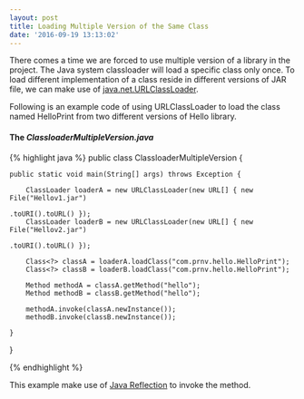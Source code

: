 ```yaml
---
layout: post
title: Loading Multiple Version of the Same Class
date: '2016-09-19 13:13:02'
---
```


There comes a time we are forced to use multiple version of a library in the project. The Java system classloader will load a specific class only once. To load different implementation of a class reside in different versions of JAR file, we can make use of [java.net.URLClassLoader](//docs.oracle.com/javase/7/docs/api/java/net/URLClassLoader.html). 

Following is an example code of using URLClassLoader to load the class named HelloPrint from two different versions of Hello library.

#### The *ClassloaderMultipleVersion.java* 
{% highlight java %}
public class ClassloaderMultipleVersion {

	public static void main(String[] args) throws Exception {

		ClassLoader loaderA = new URLClassLoader(new URL[] { new File("Hellov1.jar")
																.toURI().toURL() });
		ClassLoader loaderB = new URLClassLoader(new URL[] { new File("Hellov2.jar")
																.toURI().toURL() });

		Class<?> classA = loaderA.loadClass("com.prnv.hello.HelloPrint");
		Class<?> classB = loaderB.loadClass("com.prnv.hello.HelloPrint");

		Method methodA = classA.getMethod("hello");
		Method methodB = classB.getMethod("hello");

		methodA.invoke(classA.newInstance());
		methodB.invoke(classB.newInstance());

	}
}

{% endhighlight %}

This example make use of [Java Reflection](//docs.oracle.com/javase/tutorial/reflect/) to invoke the method. 

